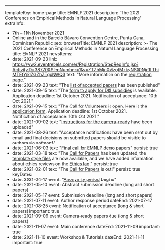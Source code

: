 ---
templateKey: home-page
title: EMNLP 2021
description: '<span class="avoid-breaks">The 2021 Conference</span> <span class="avoid-breaks">on Empirical Methods</span> <span class="avoid-breaks">in Natural Language Processing</span>'
extraInfo: 
  - 7th – 11th November 2021
  - Online and in the Barceló Bávaro Convention Centre, Punta Cana, Dominican Republic
seo:
  browserTitle: EMNLP 2021
  description: >-
    The 2021 Conference on Empirical Methods in Natural Language Processing
  title: EMNLP 2021
newsItems:
  - date: 2021-09-23
    link: https://ww2.eventrebels.com/er/Registration/StepRegInfo.jsp?ActivityID=38770&StepNumber=1&v=ZTZhMjc0MzgtMzkyNS00Njc1LThiMTEtYjRlZGZhZTgxNWQ3
    text: "More information on the [registration page](/registration/)."
  - date: 2021-09-23
    text: "The [list of accepted papers](/papers/) has been published"
  - date: 2021-09-15
    text: "The [form to apply for D&I subsidies](https://docs.google.com/forms/d/e/1FAIpQLSeRgYJb1fYWg45Ob40GG7DJjwrhSUslwK_FNNxn19pVc6c3FQ/viewform) is available. Application deadline: 1st October 2021. Notification of acceptance: 10th Oct 2021."
  - date: 2021-09-15
    text: "The [Call for Volunteers](https://docs.google.com/document/d/1ykorOOxuub0nijGnkgpXsyNsm-iOrJ1N9zmVslJgbKY/edit?usp=sharing) is open. Here is the [application form](https://gatech.co1.qualtrics.com/jfe/form/SV_1GI5WOZHrAawsCi).
    Application deadline: 1st October 2021.  
    Notification of acceptance: 10th Oct 2021."
  - date: 2021-09-02
    text: "[Instructions for the camera-ready](/call-for-papers/camera-ready) have been uploaded"
  - date: 2021-08-26
    text: "Acceptance notifications have been sent out by email and final decisions on submitted papers should be visible to authors via softconf."
  - date: 2021-06-03
    text: "[Final call for EMNLP demo papers](/call-for-papers/demos)"
    persist: true
  - date: 2021-03-18
    text: "The [Call for Papers](/call-for-papers/) has been updated, the [template style files](call-for-papers/style-and-formatting) are now available, and we have added information about ethics reviews on the [Ethics faq](/call-for-papers/ethics-faq)."
    persist: true
  - date: 2021-02-01
    text: "The [Call for Papers](/call-for-papers/) is out!"
    persist: true
keyDates:
  - date: 2021-04-17
    event: "[Anonymity period](/call-for-papers#anonymity-period) begins"
  - date: 2021-05-10
    event: Abstract submission deadline (long and short papers)
  - date: 2021-05-17
    event: Submission deadline (long and short papers)
  - date: 2021-07-11
    event: Author response period
    dateEnd: 2021-07-17
  - date: 2021-08-25
    event: Notification of acceptance (long & short papers)
    important: true
  - date: 2021-09-09
    event: Camera-ready papers due (long & short papers)
  - date: 2021-11-07
    event: Main conference
    dateEnd: 2021-11-09
    important: true
  - date: 2021-11-10
    event: Workshop & Tutorials
    dateEnd: 2021-11-11
    important: true
